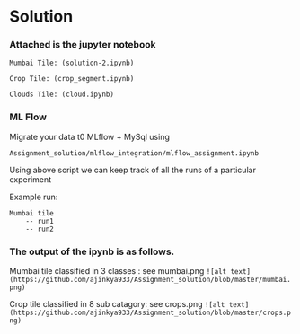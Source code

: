 # Solution

### Attached is the jupyter notebook 
```
Mumbai Tile: (solution-2.ipynb) 

Crop Tile: (crop_segment.ipynb)

Clouds Tile: (cloud.ipynb)
```
### ML Flow

Migrate your data t0 MLflow + MySql using

``` Assignment_solution/mlflow_integration/mlflow_assignment.ipynb ``` 

Using above script we can keep track of all the runs of a particular experiment

Example run:
```
Mumbai tile
    -- run1
    -- run2
```
### The output of the ipynb is as follows.

Mumbai tile classified in 3 classes : see mumbai.png
```![alt text](https://github.com/ajinkya933/Assignment_solution/blob/master/mumbai.png)```

Crop tile classified in 8 sub catagory: see crops.png
```![alt text](https://github.com/ajinkya933/Assignment_solution/blob/master/crops.png)```
